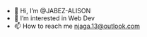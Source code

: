 - 👋 Hi, I’m @JABEZ-ALISON
- 👀 I’m interested in Web Dev
- 📫 How to reach me njaga.13@outlook.com

<!---
JABEZ-ALISON/JABEZ-ALISON is a ✨ special ✨ repository because its `README.md` (this file) appears on your GitHub profile.
You can click the Preview link to take a look at your changes.
--->
